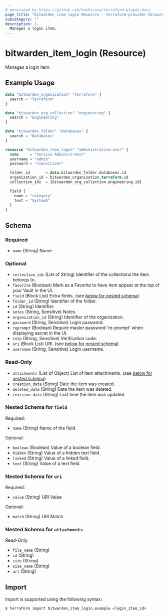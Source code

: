 ```yaml
---
# generated by https://github.com/hashicorp/terraform-plugin-docs
page_title: "bitwarden_item_login Resource - terraform-provider-bitwarden"
subcategory: ""
description: |-
  Manages a login item.
---
```


# bitwarden_item_login (Resource)

Manages a login item.

## Example Usage

```terraform
data "bitwarden_organization" "terraform" {
  search = "Terraform"
}

data "bitwarden_org_collection" "engineering" {
  search = "Engineering"
}

data "bitwarden_folder" "databases" {
  search = "Databases"
}

resource "bitwarden_item_login" "administrative-user" {
  name     = "Service Administrator"
  username = "admin"
  password = "<sensitive>"

  folder_id       = data.bitwarden_folder.databases.id
  organization_id = bitwarden_organization.terraform.id
  collection_ids  = [bitwarden_org_collection.engineering.id]

  field {
    name = "category"
    text = "SystemA"
  }
}
```

<!-- schema generated by tfplugindocs -->
## Schema

### Required

- `name` (String) Name.

### Optional

- `collection_ids` (List of String) Identifier of the collections the item belongs to.
- `favorite` (Boolean) Mark as a Favorite to have item appear at the top of your Vault in the UI.
- `field` (Block List) Extra fields. (see [below for nested schema](#nestedblock--field))
- `folder_id` (String) Identifier of the folder.
- `id` (String) Identifier.
- `notes` (String, Sensitive) Notes.
- `organization_id` (String) Identifier of the organization.
- `password` (String, Sensitive) Login password.
- `reprompt` (Boolean) Require master password 're-prompt' when displaying secret in the UI.
- `totp` (String, Sensitive) Verification code.
- `uri` (Block List) URI. (see [below for nested schema](#nestedblock--uri))
- `username` (String, Sensitive) Login username.

### Read-Only

- `attachments` (List of Object) List of item attachments. (see [below for nested schema](#nestedatt--attachments))
- `creation_date` (String) Date the item was created.
- `deleted_date` (String) Date the item was deleted.
- `revision_date` (String) Last time the item was updated.

<a id="nestedblock--field"></a>
### Nested Schema for `field`

Required:

- `name` (String) Name of the field.

Optional:

- `boolean` (Boolean) Value of a boolean field.
- `hidden` (String) Value of a hidden text field.
- `linked` (String) Value of a linked field.
- `text` (String) Value of a text field.


<a id="nestedblock--uri"></a>
### Nested Schema for `uri`

Required:

- `value` (String) URI Value

Optional:

- `match` (String) URI Match


<a id="nestedatt--attachments"></a>
### Nested Schema for `attachments`

Read-Only:

- `file_name` (String)
- `id` (String)
- `size` (String)
- `size_name` (String)
- `url` (String)

## Import

Import is supported using the following syntax:

```shell
$ terraform import bitwarden_item_login.example <login_item_id>
```
